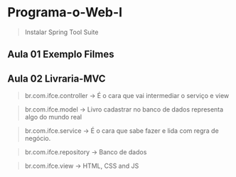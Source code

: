 # Programa-o-Web-I

> Instalar Spring Tool Suite

## Aula 01 Exemplo Filmes

## Aula 02 Livraria-MVC

> br.com.ifce.controller -> É o cara que vai intermediar o serviço e view

> br.com.ifce.model -> Livro cadastrar no banco de dados representa algo do mundo real

> br.com.ifce.service -> É o cara que sabe fazer e lida com regra de negócio.

> br.com.ifce.repository -> Banco de dados

> br.com.ifce.view -> HTML, CSS and JS


